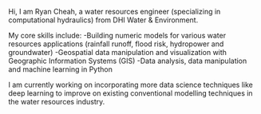 Hi, I am Ryan Cheah, a water resources engineer (specializing in computational hydraulics) from DHI Water & Environment.

My core skills include:
-Building numeric models for various water resources applications (rainfall runoff, flood risk, hydropower and groundwater)
-Geospatial data manipulation and visualization with Geographic Information Systems (GIS)
-Data analysis, data manipulation and machine learning in Python

I am currently working on incorporating more data science techniques like deep learning to improve on existing conventional modelling techniques in the water resources industry.

